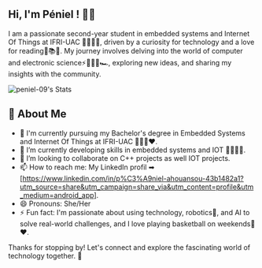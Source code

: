 ## Hi, I'm Péniel ! 👋🏼

I am a passionate second-year student in embedded systems and Internet Of Things at IFRI-UAC 👩🏽‍🔧🤍, driven by a curiosity for technology and a love for reading🤍📚📖. My journey involves delving into the world of computer and electronic science⚡👩🏽‍💻🏎, exploring new ideas, and sharing my insights with the community.

![peniel-09's Stats](https://github-readme-stats.vercel.app/api?username=<peniel-09>&theme=vue-dark&show_icons=true&hide_border=true&count_private=true)

## 🚀 About Me

- 🔭 I'm currently pursuing my Bachelor's degree in Embedded Systems and Internet Of Things at IFRI-UAC 👩🏽‍🎓❤️.
- 🌱 I’m currently developing skills in embedded systems and IOT 👩🏽‍🔧🤍.
- 👯 I’m looking to collaborate on C++ projects as well IOT projects.
- 📫 How to reach me: My LinkedIn profil ➡ [https://www.linkedin.com/in/p%C3%A9niel-ahouansou-43b1482a1?utm_source=share&utm_campaign=share_via&utm_content=profile&utm_medium=android_app].
- 😄 Pronouns: She/Her 
- ⚡ Fun fact: I'm passionate about using technology, robotics🤖, and AI to solve real-world challenges, and I love playing basketball on weekends🏀❤️.
  

Thanks for stopping by! Let's connect and explore the fascinating world of technology together. 🚀


